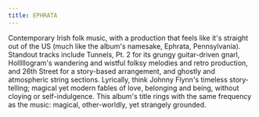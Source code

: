 ```yaml
---
title: EPHRATA
---
```


Contemporary Irish folk music, with a production that feels like it's straight out of the US (much like the album's namesake, Ephrata, Pennsylvania). Standout tracks include Tunnels, Pt. 2 for its grungy guitar-driven gnarl, Holllllogram's wandering and wistful folksy melodies and retro production, and 26th Street for a story-based arrangement, and ghostly and atmospheric string sections. Lyrically, think Johnny Flynn's timeless story-telling; magical yet modern fables of love, belonging and being, without cloying or self-indulgence. This album's title rings with the same frequency as the music: magical, other-worldly, yet strangely grounded.

